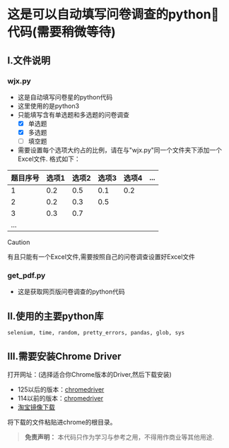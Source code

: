 # 这是可以自动填写问卷调查的python🐍代码(需要稍微等待)
## I.文件说明
### wjx.py
* 这是自动填写问卷星的python代码
* 这里使用的是python3
* 只能填写含有单选题和多选题的问卷调查
    - [x] 单选题
    - [x] 多选题
    - [ ] 填空题
* 需要设置每个选项大约占的比例，请在与"wjx.py"同一个文件夹下添加一个Excel文件.
格式如下：

|题目序号| 选项1 | 选项2 | 选项3 | 选项4 | ...|
|---|---|---|---|---|---|
| 1 | 0.2 | 0.5 | 0.1 | 0.2 |
| 2 | 0.2 | 0.3 | 0.5 |
| 3 | 0.3 | 0.7 |
| ... |

> [!CAUTION]
> 有且只能有一个Excel文件,需要按照自己的问卷调查设置好Excel文件

### get_pdf.py
* 这是获取网页版问卷调查的python代码

## II.使用的主要python库
```
selenium, time, random, pretty_errors, pandas, glob, sys
```

## III.需要安装Chrome Driver
打开网址：(选择适合你Chrome版本的Driver,然后下载安装)
- 125以后的版本：[chromedriver](https://googlechromelabs.github.io/chrome-for-testing/#canary)
- 114以前的版本：[chromedriver](https://chromedriver.storage.googleapis.com/index.html)
- [淘宝镜像下载](https://registry.npmmirror.com/binary.html?path=chrome-for-testing/)

将下载的文件粘贴进chrome的根目录。

> **免责声明：**
> 本代码只作为学习与参考之用，不得用作商业等其他用途.
